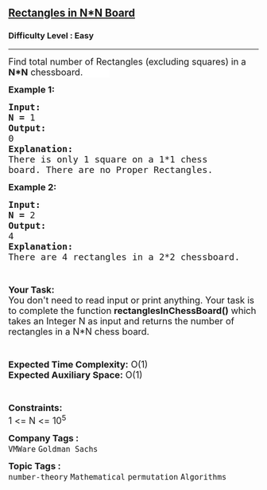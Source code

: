 <h2><a href="https://www.geeksforgeeks.org/problems/rectangles-in-nn-board5930/1?page=5&category=Mathematical&difficulty=Easy,Medium&sortBy=submissions">Rectangles in N*N Board</a></h2><h3>Difficulty Level : Easy</h3><hr><div class="problems_problem_content__Xm_eO"><p><span style="font-size: 18px;">Find total number of Rectangles (excluding squares)&nbsp;in a <strong>N*N</strong> chessboard.</span><span id="MathJax-Element-35-Frame" class="MathJax" style="display: inline; line-height: normal; font-size: 14px; overflow-wrap: normal; white-space: nowrap; float: none; direction: ltr; max-width: none; max-height: none; min-width: 0px; min-height: 0px; border: 0px; padding: 0px; margin: 0px; font-family: 'helvetica neue', Helvetica, Arial, sans-serif; background-color: #ffffff; position: relative; color: #000000 !important;" tabindex="0" role="presentation" data-mathml="<math xmlns=&quot;http://www.w3.org/1998/Math/MathML&quot;><msup><mn>10</mn><mn>9</mn></msup><mo>+</mo><mn>7</mn></math>"><span id="MathJax-Span-177" class="math" style="transition: none 0s ease 0s; display: inline-block; position: static; border: 0px; padding: 0px; margin: 0px; vertical-align: 0px; line-height: normal; box-sizing: content-box; width: 3.872em;"><span style="transition: none 0s ease 0s; display: inline-block; position: relative; border: 0px; padding: 0px; margin: 0px; vertical-align: 0px; line-height: normal; box-sizing: content-box; width: 3.217em; height: 0px; font-size: 16.8px;"><span style="transition: none 0s ease 0s; position: absolute; border: 0px; padding: 0px; margin: 0px; vertical-align: 0px; line-height: normal; box-sizing: content-box; clip: rect(1.134em, 1003.22em, 2.443em, -999.997em); top: -2.199em; left: 0em;"><span id="MathJax-Span-178" class="mrow" style="transition: none 0s ease 0s; display: inline; position: static; border: 0px; padding: 0px; margin: 0px; vertical-align: 0px; line-height: normal; box-sizing: content-box;"><span id="MathJax-Span-179" class="msubsup" style="transition: none 0s ease 0s; display: inline; position: static; border: 0px; padding: 0px; margin: 0px; vertical-align: 0px; line-height: normal; box-sizing: content-box;"></span></span><span style="font-size: 14px;">7</span></span></span></span></span></p>
<p><span style="font-size: 18px;"><strong>Example 1:</strong></span></p>
<pre><span style="font-size: 18px;"><strong>Input:</strong></span>
<span style="font-size: 18px;"><strong>N = </strong>1</span>
<span style="font-size: 18px;"><strong>Output:</strong></span>
<span style="font-size: 18px;">0</span>
<span style="font-size: 18px;"><strong>Explanation:</strong></span>
<span style="font-size: 18px;">There is only 1 square on a 1*1 chess
board. There are no Proper Rectangles.</span></pre>
<p><span style="font-size: 18px;"><strong>Example 2:</strong></span></p>
<pre><span style="font-size: 18px;"><strong>Input:</strong></span>
<span style="font-size: 18px;"><strong>N = </strong>2</span>
<span style="font-size: 18px;"><strong>Output:</strong></span>
<span style="font-size: 18px;">4</span>
<span style="font-size: 18px;"><strong>Explanation:</strong></span>
<span style="font-size: 18px;">There are 4 rectangles in a 2*2 chessboard.</span></pre>
<p>&nbsp;</p>
<p><span style="font-size: 18px;"><strong>Your Task:</strong><br>You don't need to read input or print anything. Your task is to complete the function <strong>rectanglesInChessBoard()</strong> which takes an Integer N as input and returns the number of rectangles in a N*N chess board.</span></p>
<p>&nbsp;</p>
<p><span style="font-size: 18px;"><strong>Expected Time Complexity:</strong> O(1)<br><strong>Expected Auxiliary Space:</strong> O(1)</span></p>
<p>&nbsp;</p>
<p><span style="font-size: 18px;"><strong>Constraints:</strong></span><br><span style="font-size: 18px;">1 &lt;= N &lt;= 10<sup>5</sup></span></p></div><p><span style=font-size:18px><strong>Company Tags : </strong><br><code>VMWare</code>&nbsp;<code>Goldman Sachs</code>&nbsp;<br><p><span style=font-size:18px><strong>Topic Tags : </strong><br><code>number-theory</code>&nbsp;<code>Mathematical</code>&nbsp;<code>permutation</code>&nbsp;<code>Algorithms</code>&nbsp;